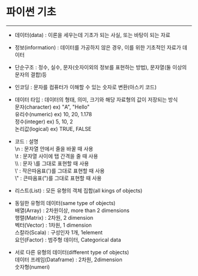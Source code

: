 # 파이썬 기초
---
+ 데이터(data) : 이론을 세우는데 기초가 되는 사실, 또는 바탕이 되는 자료
+ 정보(information) : 데이터를 가공하지 않은 경우, 이를 위한 기초적인 자료가 데이터
+ 단순구조 : 정수, 실수, 문자(숫자이외의 정보를 표현하는 방법), 문자열(둘 이상의 문자의 결합)등
+ 인코딩 : 문자를 컴퓨터가 이해할 수 있는 숫자로 변환(아스키 코드)
+ 데이터 타입 : 데이터의 형태, 의미, 크기와 해당 자료형의 값이 저장되는 방식
<br/> 문자(character) ex) "A", "Hello"
<br/> 유리수(numeric) ex) 10, 20, 1.178
<br/> 정수(integer) ex) 5, 10, 2
<br/> 논리값(logical) ex) TRUE, FALSE

+ 코드 : 설명
<br/>\n : 문자열 안에서 줄을 바꿀 때 사용
<br/>\t : 문자열 사이에 탭 간격을 줄 때 사용
<br/>\\\ : 문자 \를 그대로 표현할 때 사용
<br/>\\' : 작은따옴표(')를 그대로 표현할 때 사용
<br/>\\" : 큰따옴표(")를 그대로 표현할 때 사용

+ 리스트(List) : 모든 유형의 객체 집합(all kings of objects)
+ 동일한 유형의 데이터(same type of objects)
<br/> 배열(Array) : 2차원이상, more than 2 dimensions
<br/> 행렬(Matrix) : 2차원, 2 dimension
<br/> 벡터(Vector) : 1차원, 1 dimension
<br/> 스칼라(Scala) : 구성인자 1개, 1element
<br/> 요인(Factor) : 범주형 데이터, Categorical data
+ 서로 다른 유형의 데이터(different type of objects)
<br/> 데이터 프레임(Dataframe) : 2차원, 2dimension
<br/> 숫자형(numeri)
